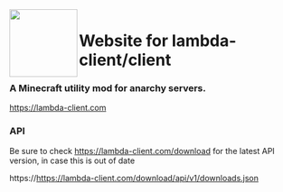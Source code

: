 <img src="https://github.com/lambda-client/assets/blob/assets/assets/icons/Lambda.png" align="left" width="120"/>

# Website for lambda-client/client

### A Minecraft utility mod for anarchy servers.

https://lambda-client.com

### API

Be sure to check https://lambda-client.com/download for the latest API version, in case this is out of date 

https://https://lambda-client.com/download/api/v1/downloads.json

